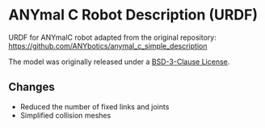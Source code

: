 # ANYmal C Robot Description (URDF)

URDF for ANYmalC robot adapted from the original repository: https://github.com/ANYbotics/anymal_c_simple_description

The model was originally released under a [BSD-3-Clause License](LICENSE).

## Changes

- Reduced the number of fixed links and joints
- Simplified collision meshes
